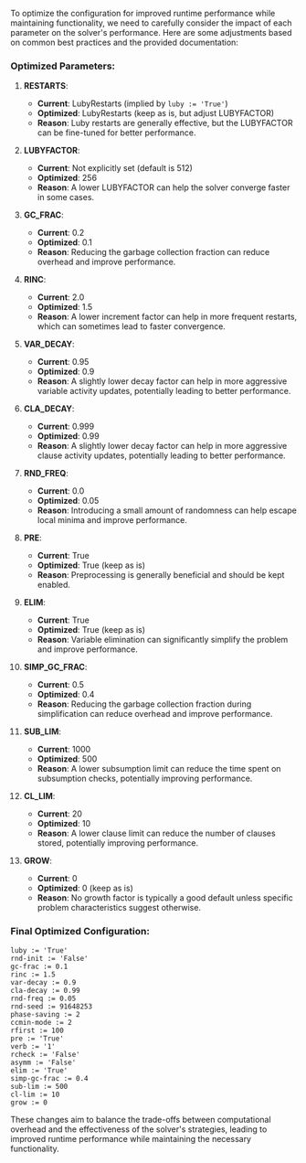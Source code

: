 To optimize the configuration for improved runtime performance while maintaining functionality, we need to carefully consider the impact of each parameter on the solver's performance. Here are some adjustments based on common best practices and the provided documentation:

### Optimized Parameters:

1. **RESTARTS**:
   - **Current**: LubyRestarts (implied by `luby := 'True'`)
   - **Optimized**: LubyRestarts (keep as is, but adjust LUBYFACTOR)
   - **Reason**: Luby restarts are generally effective, but the LUBYFACTOR can be fine-tuned for better performance.

2. **LUBYFACTOR**:
   - **Current**: Not explicitly set (default is 512)
   - **Optimized**: 256
   - **Reason**: A lower LUBYFACTOR can help the solver converge faster in some cases.

3. **GC_FRAC**:
   - **Current**: 0.2
   - **Optimized**: 0.1
   - **Reason**: Reducing the garbage collection fraction can reduce overhead and improve performance.

4. **RINC**:
   - **Current**: 2.0
   - **Optimized**: 1.5
   - **Reason**: A lower increment factor can help in more frequent restarts, which can sometimes lead to faster convergence.

5. **VAR_DECAY**:
   - **Current**: 0.95
   - **Optimized**: 0.9
   - **Reason**: A slightly lower decay factor can help in more aggressive variable activity updates, potentially leading to better performance.

6. **CLA_DECAY**:
   - **Current**: 0.999
   - **Optimized**: 0.99
   - **Reason**: A slightly lower decay factor can help in more aggressive clause activity updates, potentially leading to better performance.

7. **RND_FREQ**:
   - **Current**: 0.0
   - **Optimized**: 0.05
   - **Reason**: Introducing a small amount of randomness can help escape local minima and improve performance.

8. **PRE**:
   - **Current**: True
   - **Optimized**: True (keep as is)
   - **Reason**: Preprocessing is generally beneficial and should be kept enabled.

9. **ELIM**:
   - **Current**: True
   - **Optimized**: True (keep as is)
   - **Reason**: Variable elimination can significantly simplify the problem and improve performance.

10. **SIMP_GC_FRAC**:
    - **Current**: 0.5
    - **Optimized**: 0.4
    - **Reason**: Reducing the garbage collection fraction during simplification can reduce overhead and improve performance.

11. **SUB_LIM**:
    - **Current**: 1000
    - **Optimized**: 500
    - **Reason**: A lower subsumption limit can reduce the time spent on subsumption checks, potentially improving performance.

12. **CL_LIM**:
    - **Current**: 20
    - **Optimized**: 10
    - **Reason**: A lower clause limit can reduce the number of clauses stored, potentially improving performance.

13. **GROW**:
    - **Current**: 0
    - **Optimized**: 0 (keep as is)
    - **Reason**: No growth factor is typically a good default unless specific problem characteristics suggest otherwise.

### Final Optimized Configuration:

```plaintext
luby := 'True'
rnd-init := 'False'
gc-frac := 0.1
rinc := 1.5
var-decay := 0.9
cla-decay := 0.99
rnd-freq := 0.05
rnd-seed := 91648253
phase-saving := 2
ccmin-mode := 2
rfirst := 100
pre := 'True'
verb := '1'
rcheck := 'False'
asymm := 'False'
elim := 'True'
simp-gc-frac := 0.4
sub-lim := 500
cl-lim := 10
grow := 0
```

These changes aim to balance the trade-offs between computational overhead and the effectiveness of the solver's strategies, leading to improved runtime performance while maintaining the necessary functionality.